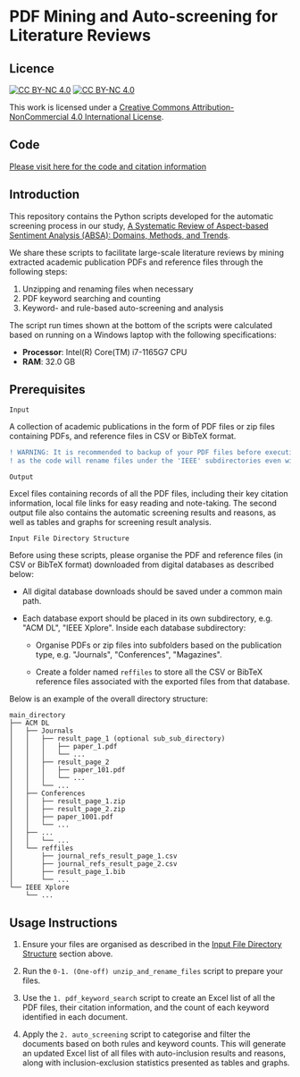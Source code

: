 # PDF Mining and Auto-screening for Literature Reviews

## Licence

[![CC BY-NC 4.0][cc-by-nc-shield]][cc-by-nc]  [![CC BY-NC 4.0][cc-by-nc-image]][cc-by-nc]

This work is licensed under a
[Creative Commons Attribution-NonCommercial 4.0 International License][cc-by-nc].  

[cc-by-nc]: https://creativecommons.org/licenses/by-nc/4.0/
[cc-by-nc-image]: https://licensebuttons.net/l/by-nc/4.0/88x31.png
[cc-by-nc-shield]: https://img.shields.io/badge/License-CC%20BY--NC%204.0-lightgrey.svg


## Code

[Please visit here for the code and citation information](https://doi.org/10.5281/zenodo.12872948)


## Introduction

This repository contains the Python scripts developed for the automatic screening process in our study, [A Systematic Review of Aspect-based Sentiment Analysis (ABSA): Domains, Methods, and Trends](https://arxiv.org/abs/2311.10777).


We share these scripts to facilitate large-scale literature reviews by mining extracted academic publication PDFs and reference files through the following steps:

1. Unzipping and renaming files when necessary
2. PDF keyword searching and counting
3. Keyword- and rule-based auto-screening and analysis

The script run times shown at the bottom of the scripts were calculated based on running on a Windows laptop with the following specifications:

- **Processor**: Intel(R) Core(TM) i7-1165G7 CPU
- **RAM**: 32.0 GB



## Prerequisites

`Input`

A collection of academic publications in the form of PDF files or zip files containing PDFs, and reference files in CSV or BibTeX format.

```diff
! WARNING: It is recommended to backup of your PDF files before executing the `0-1. (One-off) unzip_and_rename_files` script
! as the code will rename files under the 'IEEE' subdirectories even with incomplete batch execution (to create unique identifiers)
```

`Output`

Excel files containing records of all the PDF files, including their key citation information, local file links for easy reading and note-taking. The second output file also contains the automatic screening results and reasons, as well as tables and graphs for screening result analysis.


`Input File Directory Structure`

Before using these scripts, please organise the PDF and reference files (in CSV or BibTeX format) downloaded from digital databases as described below:

* All digital database downloads should be saved under a common main path. 

* Each database export should be placed in its own subdirectory, e.g. "ACM DL", "IEEE Xplore". Inside each database subdirectory:

    * Organise PDFs or zip files into subfolders based on the publication type, e.g. "Journals", "Conferences", "Magazines". 

    * Create a folder named `reffiles` to store all the CSV or BibTeX reference files associated with the exported files from that database.

Below is an example of the overall directory structure:
```
main_directory
├── ACM DL
│   ├── Journals
│   │   ├── result_page_1 (optional sub_sub_directory)
│   │   │   ├── paper_1.pdf
│   │   │   └── ...
│   │   ├── result_page_2
│   │   │   ├── paper_101.pdf
│   │   │   └── ...
│   │   └── ...
│   ├── Conferences
│   │   ├── result_page_1.zip
│   │   ├── result_page_2.zip
│   │   ├── paper_1001.pdf
│   │   └── ...
│   ├── ...
│   │   └── ...
│   └── reffiles
│       ├── journal_refs_result_page_1.csv
│       ├── journal_refs_result_page_2.csv
│       ├── result_page_1.bib
│       └── ...
└── IEEE Xplore
    └── ...
```


## Usage Instructions

1. Ensure your files are organised as described in the [Input File Directory Structure](#input-file-directory-structure) section above.

2. Run the `0-1. (One-off) unzip_and_rename_files` script to prepare your files.

3. Use the `1. pdf_keyword_search` script to create an Excel list of all the PDF files, their citation information, and the count of each keyword identified in each document.

4. Apply the `2. auto_screening` script to categorise and filter the documents based on both rules and keyword counts. This will generate an updated Excel list of all files with auto-inclusion results and reasons, along with inclusion-exclusion statistics presented as tables and graphs.


